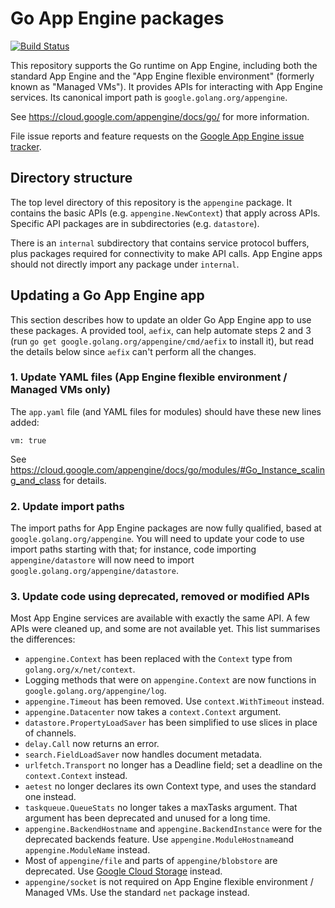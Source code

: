 # Go App Engine packages

[![Build Status](https://travis-ci.org/golang/appengine.svg)](https://travis-ci.org/golang/appengine)

This repository supports the Go runtime on App Engine,
including both the standard App Engine and the
"App Engine flexible environment" (formerly known as "Managed VMs").
It provides APIs for interacting with App Engine services.
Its canonical import path is `google.golang.org/appengine`.

See https://cloud.google.com/appengine/docs/go/
for more information.

File issue reports and feature requests on the [Google App Engine issue
tracker](https://code.google.com/p/googleappengine/issues/entry?template=Go%20defect).

## Directory structure

The top level directory of this repository is the `appengine` package. It
contains the
basic APIs (e.g. `appengine.NewContext`) that apply across APIs. Specific API
packages are in subdirectories (e.g. `datastore`).

There is an `internal` subdirectory that contains service protocol buffers,
plus packages required for connectivity to make API calls. App Engine apps
should not directly import any package under `internal`.

## Updating a Go App Engine app

This section describes how to update an older Go App Engine app to use
these packages. A provided tool, `aefix`, can help automate steps 2 and 3
(run `go get google.golang.org/appengine/cmd/aefix` to install it), but
read the details below since `aefix` can't perform all the changes.

### 1. Update YAML files (App Engine flexible environment / Managed VMs only)

The `app.yaml` file (and YAML files for modules) should have these new lines added:

```
vm: true
```

See https://cloud.google.com/appengine/docs/go/modules/#Go_Instance_scaling_and_class for details.

### 2. Update import paths

The import paths for App Engine packages are now fully qualified, based at `google.golang.org/appengine`.
You will need to update your code to use import paths starting with that; for instance,
code importing `appengine/datastore` will now need to import `google.golang.org/appengine/datastore`.

### 3. Update code using deprecated, removed or modified APIs

Most App Engine services are available with exactly the same API.
A few APIs were cleaned up, and some are not available yet.
This list summarises the differences:

- `appengine.Context` has been replaced with the `Context` type from `golang.org/x/net/context`.
- Logging methods that were on `appengine.Context` are now functions in `google.golang.org/appengine/log`.
- `appengine.Timeout` has been removed. Use `context.WithTimeout` instead.
- `appengine.Datacenter` now takes a `context.Context` argument.
- `datastore.PropertyLoadSaver` has been simplified to use slices in place of channels.
- `delay.Call` now returns an error.
- `search.FieldLoadSaver` now handles document metadata.
- `urlfetch.Transport` no longer has a Deadline field; set a deadline on the
  `context.Context` instead.
- `aetest` no longer declares its own Context type, and uses the standard one instead.
- `taskqueue.QueueStats` no longer takes a maxTasks argument. That argument has been
  deprecated and unused for a long time.
- `appengine.BackendHostname` and `appengine.BackendInstance` were for the deprecated backends feature.
  Use `appengine.ModuleHostname`and `appengine.ModuleName` instead.
- Most of `appengine/file` and parts of `appengine/blobstore` are deprecated.
  Use [Google Cloud Storage](https://godoc.org/google.golang.org/cloud/storage) instead.
- `appengine/socket` is not required on App Engine flexible environment / Managed VMs.
  Use the standard `net` package instead.
